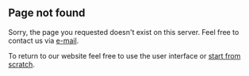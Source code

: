 ## Page not found

Sorry, the page you requested doesn't exist on this server. Feel free to contact us via [e-mail](mailto:myppc@katausten.com 'Contact us!').

To return to our website feel free to use the user interface or [start from scratch](https://palaeoplasticene.katausten.com 'Back to Frontpage').